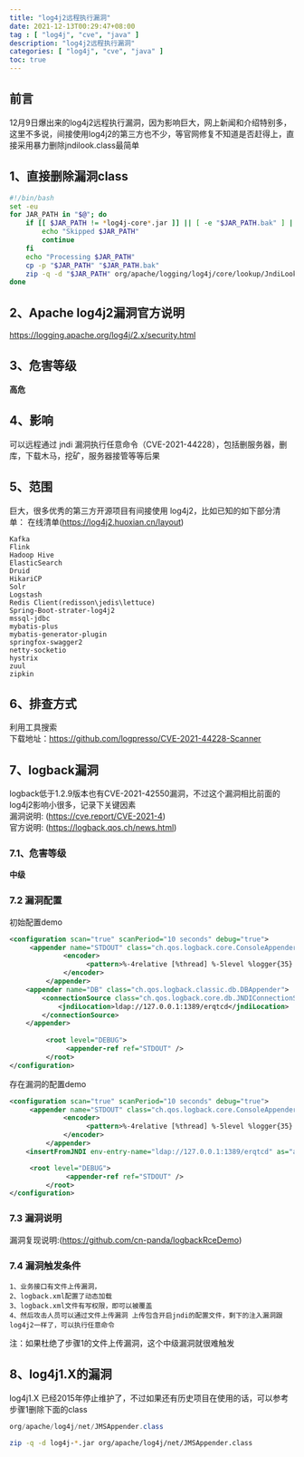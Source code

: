 ```yaml
---
title: "log4j2远程执行漏洞"
date: 2021-12-13T00:29:47+08:00
tag : [ "log4j", "cve", "java" ]
description: "log4j2远程执行漏洞"
categories: [ "log4j", "cve", "java" ]
toc: true
---
```


## 前言
12月9日爆出来的log4j2远程执行漏洞，因为影响巨大，网上新闻和介绍特别多，这里不多说，间接使用log4j2的第三方也不少，等官网修复不知道是否赶得上，直接采用暴力删除jndilook.class最简单

## 1、直接删除漏洞class
```bash
#!/bin/bash
set -eu
for JAR_PATH in "$@"; do
	if [[ $JAR_PATH != *log4j-core*.jar ]] || [ -e "$JAR_PATH.bak" ] || ! [ -f "$JAR_PATH" ]; then
		echo "Skipped $JAR_PATH"
		continue
	fi
	echo "Processing $JAR_PATH"
	cp -p "$JAR_PATH" "$JAR_PATH.bak"
	zip -q -d "$JAR_PATH" org/apache/logging/log4j/core/lookup/JndiLookup.class
done
```

## 2、Apache log4j2漏洞官方说明
https://logging.apache.org/log4j/2.x/security.html

## 3、危害等级
**高危**

## 4、影响
可以远程通过 jndi 漏洞执行任意命令（CVE-2021-44228），包括删服务器，删库，下载木马，挖矿，服务器接管等等后果

## 5、范围
巨大，很多优秀的第三方开源项目有间接使用 log4j2，比如已知的如下部分清单： 在线清单(https://log4j2.huoxian.cn/layout)
```
Kafka 
Flink 
Hadoop Hive	 
ElasticSearch 
Druid
HikariCP
Solr
Logstash 
Redis Client(redisson\jedis\lettuce)
Spring-Boot-strater-log4j2
mssql-jdbc
mybatis-plus
mybatis-generator-plugin
springfox-swagger2
netty-socketio
hystrix
zuul
zipkin 
```

## 6、排查方式
利用工具搜索  
下载地址：https://github.com/logpresso/CVE-2021-44228-Scanner

## 7、logback漏洞
logback低于1.2.9版本也有CVE-2021-42550漏洞，不过这个漏洞相比前面的log4j2影响小很多，记录下关键因素  
漏洞说明: (https://cve.report/CVE-2021-4)  
官方说明: (https://logback.qos.ch/news.html)

### 7.1、危害等级
**中级**

### 7.2 漏洞配置
初始配置demo
```xml
<configuration scan="true" scanPeriod="10 seconds" debug="true">  
　　　<appender name="STDOUT" class="ch.qos.logback.core.ConsoleAppender">  
    　　　　　 <encoder>  
    　　　　　　　　　<pattern>%-4relative [%thread] %-5level %logger{35} - %msg %n</pattern>  
    　　　　　 </encoder>  
    　　　</appender>  
    <appender name="DB" class="ch.qos.logback.classic.db.DBAppender">  
        <connectionSource class="ch.qos.logback.core.db.JNDIConnectionSource">  
            <jndiLocation>ldap://127.0.0.1:1389/erqtcd</jndiLocation>  
        </connectionSource>  
    </appender>  
  
    　　　<root level="DEBUG">  
    　　　　　　<appender-ref ref="STDOUT" />  
    　　　</root>  
</configuration>
```
存在漏洞的配置demo
```xml
<configuration scan="true" scanPeriod="10 seconds" debug="true">
　　　<appender name="STDOUT" class="ch.qos.logback.core.ConsoleAppender">
    　　　　　 <encoder>
    　　　　　　　　　<pattern>%-4relative [%thread] %-5level %logger{35} - %msg %n</pattern>
    　　　　　 </encoder>
    　　　</appender>
    <insertFromJNDI env-entry-name="ldap://127.0.0.1:1389/erqtcd" as="appName" />  

　　　<root level="DEBUG">
    　　　　　　<appender-ref ref="STDOUT" />
    　　　</root>
</configuration>
```

### 7.3 漏洞说明
漏洞复现说明:(https://github.com/cn-panda/logbackRceDemo)  

### 7.4 漏洞触发条件
```
1、业务接口有文件上传漏洞，
2、logback.xml配置了动态加载
3、logback.xml文件有写权限，即可以被覆盖
4、然后攻击人员可以通过文件上传漏洞 上传包含开启jndi的配置文件，剩下的注入漏洞跟log4j2一样了，可以执行任意命令
```
注：如果杜绝了步骤1的文件上传漏洞，这个中级漏洞就很难触发

## 8、log4j1.X的漏洞
log4j1.X 已经2015年停止维护了，不过如果还有历史项目在使用的话，可以参考步骤1删除下面的class
```java
org/apache/log4j/net/JMSAppender.class
```
```bash
zip -q -d log4j-*.jar org/apache/log4j/net/JMSAppender.class
```